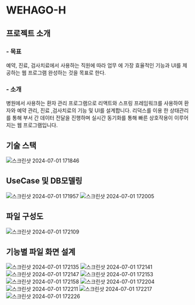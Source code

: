 # WEHAGO-H

## 프로젝트 소개

### - 목표
예약, 진료, 검사치료에서 사용하는 직원에 따라 업무
에 가장 효율적인 기능과 UI를 제공하는 웹 프로그램 
완성하는 것을 목표로 한다.

### - 소개
병원에서 사용하는 환자 관리 프로그램으로 리액트와 
스프링 프레임워크를 사용하여 환자와 예약 관리, 진료
,검사치료의 기능 및 UI를 설계합니다. 리덕스를 이용
한 상태관리를 통해 부서 간 데이터 전달을 진행하며 
실시간 동기화를 통해 빠른 상호작용이 이루어지는 웹
프로그램입니다.  


## 기술 스택
![스크린샷 2024-07-01 171846](https://github.com/zz106603/blog_springboot/assets/45379781/5c334db3-ede3-4385-a3eb-7c8c16bd252e)

## UseCase 및 DB모델링
![스크린샷 2024-07-01 171957](https://github.com/zz106603/blog_springboot/assets/45379781/df350cff-faff-4b38-a92f-024c8c800369)
![스크린샷 2024-07-01 172005](https://github.com/zz106603/blog_springboot/assets/45379781/0426a7c4-a726-4684-93a4-8297e4ecbd15)

## 파일 구성도
![스크린샷 2024-07-01 172109](https://github.com/zz106603/blog_springboot/assets/45379781/b44a8f67-2128-4b06-9cd8-d8bee09bdc52)

## 기능별 파일 화면 설계
![스크린샷 2024-07-01 172135](https://github.com/zz106603/blog_springboot/assets/45379781/e8d15a9b-bf0b-4f35-97e5-72ba0161cf0e)
![스크린샷 2024-07-01 172141](https://github.com/zz106603/blog_springboot/assets/45379781/de8ec36c-96c9-4c21-978e-6158fe525d14)
![스크린샷 2024-07-01 172147](https://github.com/zz106603/blog_springboot/assets/45379781/a40ed436-3711-4c63-b365-373e6629d830)
![스크린샷 2024-07-01 172153](https://github.com/zz106603/blog_springboot/assets/45379781/4c5f0e48-5f2b-4e39-b8d4-156dc005c26f)
![스크린샷 2024-07-01 172158](https://github.com/zz106603/blog_springboot/assets/45379781/fc5e1e89-9b60-4470-9b00-50fc30b297e7)
![스크린샷 2024-07-01 172204](https://github.com/zz106603/blog_springboot/assets/45379781/fe7cb689-50d3-407b-88cc-ab34ef5238b4)
![스크린샷 2024-07-01 172211](https://github.com/zz106603/blog_springboot/assets/45379781/a5a282d9-65a9-4ac1-afd8-3f2c3ee9b189)
![스크린샷 2024-07-01 172217](https://github.com/zz106603/blog_springboot/assets/45379781/8f293186-a846-481b-af3b-d63794d97714)
![스크린샷 2024-07-01 172226](https://github.com/zz106603/blog_springboot/assets/45379781/92441894-7a32-4cfd-a763-d53a74cbae56)

